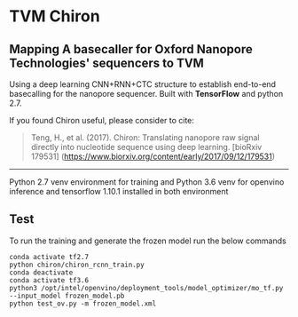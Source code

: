 # TVM Chiron

## Mapping A basecaller for Oxford Nanopore Technologies' sequencers to TVM
Using a deep learning CNN+RNN+CTC structure to establish end-to-end basecalling for the nanopore sequencer.
Built with **TensorFlow** and python 2.7.

If you found Chiron useful, please consider to cite:
> Teng, H., et al. (2017). Chiron: Translating nanopore raw signal directly into nucleotide sequence using deep learning. [bioRxiv 179531] (https://www.biorxiv.org/content/early/2017/09/12/179531)

---
Python 2.7 venv environment for training and Python 3.6 venv for openvino inference and tensorflow 1.10.1 installed in both environment

## Test
To run the training and generate the frozen model run the below commands
```
conda activate tf2.7
python chiron/chiron_rcnn_train.py
conda deactivate
conda activate tf3.6
python3 /opt/intel/openvino/deployment_tools/model_optimizer/mo_tf.py --input_model frozen_model.pb
python test_ov.py -m frozen_model.xml


